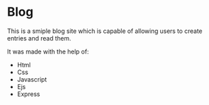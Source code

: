 # Blog

This is a smiple blog site which is capable of allowing users to create entries and read them.

It was made with the help of:
* Html
* Css
* Javascript
* Ejs 
* Express
